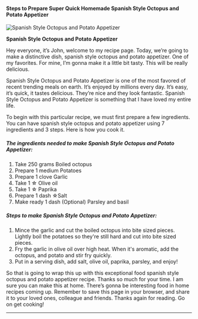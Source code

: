             

#### Steps to Prepare Super Quick Homemade Spanish Style Octopus and Potato Appetizer

![Spanish Style Octopus and Potato Appetizer](https://img-global.cpcdn.com/recipes/6057018570833920/751x532cq70/spanish-style-octopus-and-potato-appetizer-recipe-main-photo.jpg)

**Spanish Style Octopus and Potato Appetizer**

Hey everyone, it’s John, welcome to my recipe page. Today, we’re going to make a distinctive dish, spanish style octopus and potato appetizer. One of my favorites. For mine, I’m gonna make it a little bit tasty. This will be really delicious.

Spanish Style Octopus and Potato Appetizer is one of the most favored of recent trending meals on earth. It’s enjoyed by millions every day. It’s easy, it’s quick, it tastes delicious. They’re nice and they look fantastic. Spanish Style Octopus and Potato Appetizer is something that I have loved my entire life.

To begin with this particular recipe, we must first prepare a few ingredients. You can have spanish style octopus and potato appetizer using 7 ingredients and 3 steps. Here is how you cook it.

##### The ingredients needed to make Spanish Style Octopus and Potato Appetizer:

1.  Take 250 grams Boiled octopus
2.  Prepare 1 medium Potatoes
3.  Prepare 1 clove Garlic
4.  Take 1 ☆ Olive oil
5.  Take 1 ☆ Paprika
6.  Prepare 1 dash ☆Salt
7.  Make ready 1 dash (Optional) Parsley and basil

##### Steps to make Spanish Style Octopus and Potato Appetizer:

1.  Mince the garlic and cut the boiled octopus into bite sized pieces. Lightly boil the potatoes so they're still hard and cut into bite sized pieces.
2.  Fry the garlic in olive oil over high heat. When it's aromatic, add the octopus, and potato and stir fry quickly.
3.  Put in a serving dish, add salt, olive oil, paprika, parsley, and enjoy!

So that is going to wrap this up with this exceptional food spanish style octopus and potato appetizer recipe. Thanks so much for your time. I am sure you can make this at home. There’s gonna be interesting food in home recipes coming up. Remember to save this page in your browser, and share it to your loved ones, colleague and friends. Thanks again for reading. Go on get cooking!

* * *